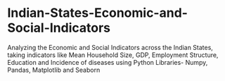 # Indian-States-Economic-and-Social-Indicators
Analyzing the Economic and Social Indicators across the Indian States, taking indicators like Mean Household Size, GDP, Employment Structure, Education and Incidence of diseases using Python Libraries- Numpy, Pandas, Matplotlib and Seaborn 
